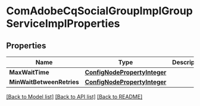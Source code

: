 # ComAdobeCqSocialGroupImplGroupServiceImplProperties

## Properties
Name | Type | Description | Notes
------------ | ------------- | ------------- | -------------
**MaxWaitTime** | [**ConfigNodePropertyInteger**](configNodePropertyInteger.md) |  | [optional] 
**MinWaitBetweenRetries** | [**ConfigNodePropertyInteger**](configNodePropertyInteger.md) |  | [optional] 

[[Back to Model list]](../README.md#documentation-for-models) [[Back to API list]](../README.md#documentation-for-api-endpoints) [[Back to README]](../README.md)


